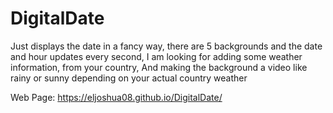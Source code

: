 # DigitalDate

Just displays the date in a fancy way,
there are 5 backgrounds and the date and hour updates every second,
I am looking for adding some weather information, from your country,
And making the background a video like rainy or sunny depending on your actual country weather

Web Page:
https://eljoshua08.github.io/DigitalDate/
